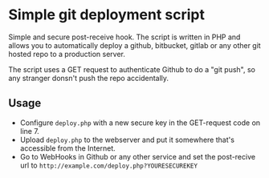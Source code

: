 Simple git deployment script
============================

Simple and secure post-receive hook. The script is written in PHP and allows you to automatically deploy a github, bitbucket, gitlab or any other git hosted repo to a production server.

The script uses a GET request to authenticate Github to do a "git push", so any stranger donsn't push the repo accidentally.


Usage
-----------------------------

* Configure `deploy.php` with a new secure key in the GET-request code on line 7.
* Upload `deploy.php` to the webserver and put it somewhere that's accessible from the Internet. 
* Go to WebHooks in Github or any other service and set the post-recive url to `http://example.com/deploy.php?YOURESECUREKEY`